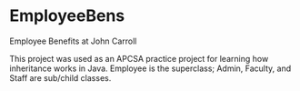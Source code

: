 # EmployeeBens
Employee Benefits at John Carroll

This project was used as an APCSA practice project for learning how inheritance works in Java. Employee is the superclass; Admin, Faculty, and Staff are sub/child classes. 
